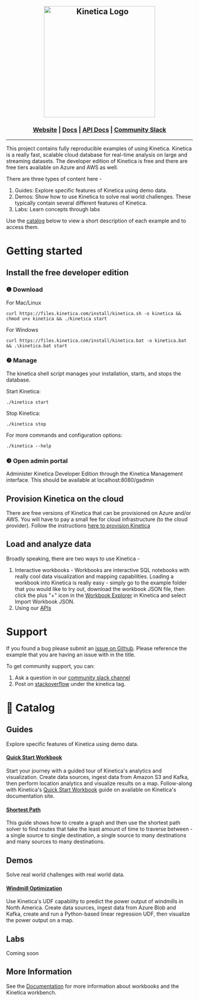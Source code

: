 <h2 align="center">
    <img width="300" src="https://2wz2rk1b7g6s3mm3mk3dj0lh-wpengine.netdna-ssl.com/wp-content/uploads/2018/08/kinetica_logo.svg" alt="Kinetica Logo"/>
</h2>


<h3 align="center">
    <a href="https://www.kinetica.com/">Website</a>
    <span> | </span>
    <a href="https://docs.kinetica.com/7.1/">Docs</a>
    <span> | </span>
    <a href="https://docs.kinetica.com/7.1/api/">API Docs</a>
    <span> | </span>
    <a href="https://join.slack.com/t/kinetica-community/shared_invite/zt-12vqzfkqo-fPi760XCuL0Ub1fxCzRIWQ">Community Slack</a>
</h3>

----------------------------------------

This project contains fully reproducible examples of using Kinetica. Kinetica is a really fast, scalable cloud database for real-time analysis on large and streaming datasets. The developer edition of Kinetica is free and there are free tiers available on Azure and AWS as well.

There are three types of content here -
1. Guides: Explore specific features of Kinetica using demo data.
2. Demos: Show how to use Kinetica to solve real world challenges. These typically contain several different features of Kinetica.
3. Labs: Learn concepts through labs

Use the [catalog](https://github.com/kineticadb/kinetica-workbooks#-catalog) below to view a short description of each example and to access them.

# Getting started
## Install the free developer edition

### ❶ Download
For Mac/Linux

```shell
curl https://files.kinetica.com/install/kinetica.sh -o kinetica && chmod u+x kinetica && ./kinetica start
```

For Windows

```shell
curl https://files.kinetica.com/install/kinetica.bat -o kinetica.bat && .\kinetica.bat start
```

### ❷ Manage
The kinetica shell script manages your installation, starts, and stops the database.

Start Kinetica:
```shell
./kinetica start
```
Stop Kinetica:
```shell
./kinetica stop
```
For more commands and configuration options:
```shell
./kinetica --help
```
### ❸ Open admin portal
Administer Kinetica Developer Edition through the Kinetica Management interface. This should be available at localhost:8080/gadmin

## Provision Kinetica on the cloud
There are free versions of Kinetica that can be provisioned on Azure and/or AWS. You will have to pay a small fee for cloud infrastructure (to the cloud provider). Follow the instructions [here to provision Kinetica](https://docs.kinetica.com/7.1/azure/provision/installation/)

## Load and analyze data
Broadly speaking, there are two ways to use Kinetica -

1. Interactive workbooks - Workbooks are interactive SQL notebooks with really cool data visualization and mapping capabilities. Loading a workbook into Kinetica is really easy - simply go to the example folder that you would like to try out, download the workbook JSON file, then click the plus "+" icon in the [Workbook Explorer](https://docs.kinetica.com/7.1/azure/admin/workbench/ui/explorer/workbooks/) in Kinetica and select Import Workbook JSON.
2. Using our [APIs](https://docs.kinetica.com/7.1/api/)

# Support
If you found a bug please submit an [issue on Github](https://github.com/kineticadb/examples/issues). Please reference the example that you are having an issue with in the title.

To get community support, you can: 
1. Ask a question in our [community slack channel](https://join.slack.com/t/kinetica-community/shared_invite/zt-12vqzfkqo-fPi760XCuL0Ub1fxCzRIWQ) 
2. Post on [stackoverflow](https://stackoverflow.com/questions/tagged/kinetica) under the kinetica tag.


# 📖 Catalog

## Guides
Explore specific features of Kinetica using demo data.
#### [Quick Start Workbook](https://github.com/kineticadb/kinetica-workbooks/tree/master/guide-quickstart)
Start your journey with a guided tour of Kinetica's analytics and visualization. Create data sources, ingest data from Amazon S3 and Kafka, then perform location analytics and visualize results on a map. Follow-along with Kinetica's [Quick Start Workbook](https://docs.kinetica.com/7.1/azure/guides/quick-start-workbook/) guide on available on Kinetica's documentation site.

#### [Shortest Path](https://github.com/kineticadb/kinetica-workbooks/tree/master/guide-graph_shortest_path)
This guide shows how to create a graph and then use the shortest path solver to find routes that take the least amount of time to traverse between - a single source to single destination, a single source to many destinations and many sources to many destinations.


## Demos
Solve real world challenges with real world data.
#### [Windmill Optimization](https://github.com/kineticadb/kinetica-workbooks/tree/master/demo-windmill_optmization)
Use Kinetica's UDF capability to predict the power output of windmills in North America. Create data sources, ingest data from Azure Blob and Kafka, create and run a Python-based linear regression UDF, then visualize the power output on a map.

## Labs
Coming soon

## More Information

See the [Documentation](http://docs.kinetica.com/7.1/azure) for more information about workbooks and the Kinetica workbench.
